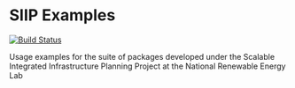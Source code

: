 # SIIP Examples

[![Build Status](https://travis-ci.org/NREL-SIIP/Examples.svg?branch=master)](https://travis-ci.org/NREL-SIIP/Examples) 

Usage examples for the suite of packages developed under the Scalable Integrated Infrastructure Planning Project at the National Renewable Energy Lab


